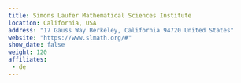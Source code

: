 ```yaml
---
title: Simons Laufer Mathematical Sciences Institute
location: California, USA
address: "17 Gauss Way Berkeley, California 94720 United States"
website: "https://www.slmath.org/#"
show_date: false
weight: 120
affiliates:
 - de
---
```

